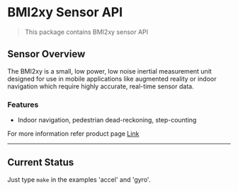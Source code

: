 # BMI2xy Sensor API

> This package contains BMI2xy sensor API

## Sensor Overview
The BMI2xy is a small, low power, low noise inertial measurement unit designed for use in mobile applications like augmented reality or indoor navigation which require highly accurate, real-time sensor data.

### Features

- Indoor navigation, pedestrian dead-reckoning, step-counting

For more information refer product page [Link](https://www.bosch-sensortec.com/products/motion-sensors/imus/bmi270.html) 

---

## Current Status

Just type `make` in the  examples 'accel' and 'gyro'.

